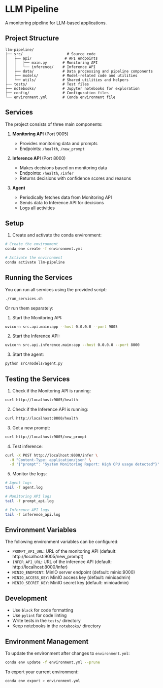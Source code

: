 # LLM Pipeline

A monitoring pipeline for LLM-based applications.

## Project Structure

```
llm-pipeline/
├── src/                    # Source code
│   ├── api/               # API endpoints
│   │   ├── main.py       # Monitoring API
│   │   └── inference/    # Inference API
│   ├── data/             # Data processing and pipeline components
│   ├── models/           # Model-related code and utilities
│   └── utils/            # Shared utilities and helpers
├── tests/                # Test files
├── notebooks/            # Jupyter notebooks for exploration
├── config/               # Configuration files
└── environment.yml       # Conda environment file
```

## Services

The project consists of three main components:

1. **Monitoring API** (Port 9005)
   - Provides monitoring data and prompts
   - Endpoints: `/health`, `/new_prompt`

2. **Inference API** (Port 8000)
   - Makes decisions based on monitoring data
   - Endpoints: `/health`, `/infer`
   - Returns decisions with confidence scores and reasons

3. **Agent**
   - Periodically fetches data from Monitoring API
   - Sends data to Inference API for decisions
   - Logs all activities

## Setup

1. Create and activate the conda environment:
```bash
# Create the environment
conda env create -f environment.yml

# Activate the environment
conda activate llm-pipeline
```

## Running the Services

You can run all services using the provided script:

```bash
./run_services.sh
```

Or run them separately:

1. Start the Monitoring API:
```bash
uvicorn src.api.main:app --host 0.0.0.0 --port 9005
```

2. Start the Inference API:
```bash
uvicorn src.api.inference.main:app --host 0.0.0.0 --port 8000
```

3. Start the agent:
```bash
python src/models/agent.py
```

## Testing the Services

1. Check if the Monitoring API is running:
```bash
curl http://localhost:9005/health
```

2. Check if the Inference API is running:
```bash
curl http://localhost:8000/health
```

3. Get a new prompt:
```bash
curl http://localhost:9005/new_prompt
```

4. Test inference:
```bash
curl -X POST http://localhost:8000/infer \
  -H "Content-Type: application/json" \
  -d '{"prompt": "System Monitoring Report: High CPU usage detected"}'
```

5. Monitor the logs:
```bash
# Agent logs
tail -f agent.log

# Monitoring API logs
tail -f prompt_api.log

# Inference API logs
tail -f inference_api.log
```

## Environment Variables

The following environment variables can be configured:

- `PROMPT_API_URL`: URL of the monitoring API (default: http://localhost:9005/new_prompt)
- `INFER_API_URL`: URL of the inference API (default: http://localhost:8000/infer)
- `MINIO_ENDPOINT`: MinIO server endpoint (default: minio:9000)
- `MINIO_ACCESS_KEY`: MinIO access key (default: minioadmin)
- `MINIO_SECRET_KEY`: MinIO secret key (default: minioadmin)

## Development

- Use `black` for code formatting
- Use `pylint` for code linting
- Write tests in the `tests/` directory
- Keep notebooks in the `notebooks/` directory

## Environment Management

To update the environment after changes to `environment.yml`:
```bash
conda env update -f environment.yml --prune
```

To export your current environment:
```bash
conda env export > environment.yml
``` 